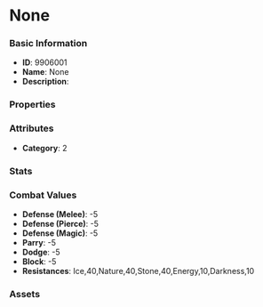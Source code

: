 # None



### Basic Information

- **ID**: 9906001
- **Name**: None
- **Description**: 

### Properties


### Attributes

- **Category**: 2

### Stats


### Combat Values

- **Defense (Melee)**: -5
- **Defense (Pierce)**: -5
- **Defense (Magic)**: -5
- **Parry**: -5
- **Dodge**: -5
- **Block**: -5
- **Resistances**: Ice,40,Nature,40,Stone,40,Energy,10,Darkness,10

### Assets


